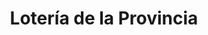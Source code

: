 ---
title: "Lotería de la Provincia"
url: /olivos/loteria-de-la-provincia-avenida-maipu-4/
shop: lotería
---